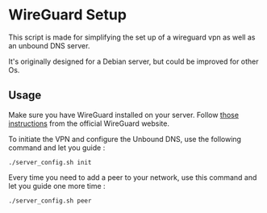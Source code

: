 # WireGuard Setup

This script is made for simplifying the set up of a wireguard vpn as well as an unbound DNS server.

It's originally designed for a Debian server, but could be improved for other Os.

## Usage

Make sure you have WireGuard installed on your server. Follow [those instructions](https://www.wireguard.com/install/) from the official WireGuard website.

To initiate the VPN and configure the Unbound DNS, use the following command and let you guide :

```
./server_config.sh init
```

Every time you need to add a peer to your network, use this command and let you guide one more time :

```
./server_config.sh peer
```

